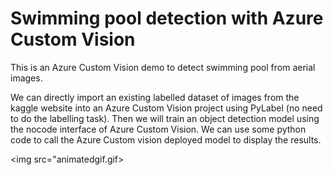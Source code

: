 # Swimming pool detection with Azure Custom Vision

This is an Azure Custom Vision demo to detect swimming pool from aerial images.

We can directly import an existing labelled dataset of images from the kaggle website into an Azure Custom Vision project using PyLabel (no need to do the labelling task).
Then we will train an object detection model using the nocode interface of Azure Custom Vision.
We can use some python code to call the Azure Custom vision deployed model to display the results.

<img src="animatedgif.gif>
